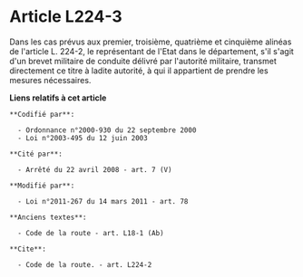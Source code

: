 # Article L224-3

Dans les cas prévus aux premier, troisième, quatrième et cinquième alinéas de l'article L. 224-2, le représentant de l'Etat
dans le département, s'il s'agit d'un brevet militaire de conduite délivré par l'autorité militaire, transmet directement ce
titre à ladite autorité, à qui il appartient de prendre les mesures nécessaires.

**Liens relatifs à cet article**

	**Codifié par**:

	  - Ordonnance n°2000-930 du 22 septembre 2000
	  - Loi n°2003-495 du 12 juin 2003

	**Cité par**:

	  - Arrêté du 22 avril 2008 - art. 7 (V)

	**Modifié par**:

	  - Loi n°2011-267 du 14 mars 2011 - art. 78

	**Anciens textes**:

	  - Code de la route - art. L18-1 (Ab)

	**Cite**:

	  - Code de la route. - art. L224-2
